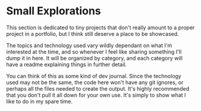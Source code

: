 # Small Explorations

This section is dedicated to tiny projects that don't really amount to a proper project in a portfolio, but I think still deserve a place to be showcased.

The topics and technology used vary wildly dependant on what I'm interested at the time, and so whenever I feel like sharing something I'll dump it in here. It will be organized by category, and each category will have a readme explaining things in further detail.

You can think of this as some kind of dev journal. Since the technology used may not be the same, the code here won't have any git ignores, or perhaps all the files needed to create the output. It's highly recommended that you don't pull it all down for your own use. It's simply to show what I like to do in my spare time.
